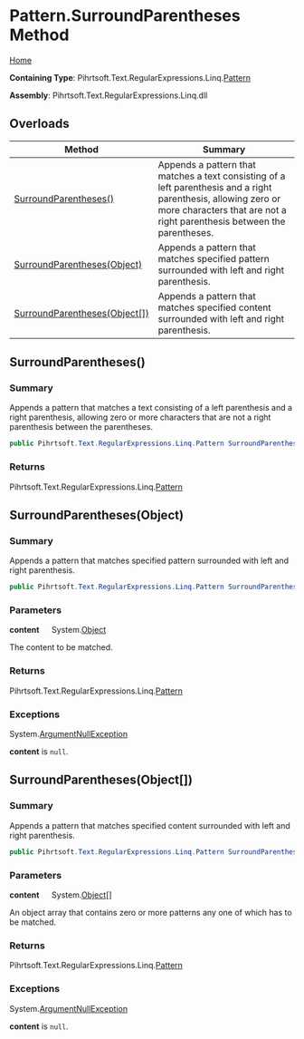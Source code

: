 # Pattern\.SurroundParentheses Method

[Home](../../../../../../README.md)

**Containing Type**: Pihrtsoft\.Text\.RegularExpressions\.Linq\.[Pattern](../README.md)

**Assembly**: Pihrtsoft\.Text\.RegularExpressions\.Linq\.dll

## Overloads

| Method | Summary |
| ------ | ------- |
| [SurroundParentheses()](#Pihrtsoft_Text_RegularExpressions_Linq_Pattern_SurroundParentheses) | Appends a pattern that matches a text consisting of a left parenthesis and a right parenthesis, allowing zero or more characters that are not a right parenthesis between the parentheses\. |
| [SurroundParentheses(Object)](#Pihrtsoft_Text_RegularExpressions_Linq_Pattern_SurroundParentheses_System_Object_) | Appends a pattern that matches specified pattern surrounded with left and right parenthesis\. |
| [SurroundParentheses(Object\[\])](#Pihrtsoft_Text_RegularExpressions_Linq_Pattern_SurroundParentheses_System_Object___) | Appends a pattern that matches specified content surrounded with left and right parenthesis\. |

## SurroundParentheses\(\) <a name="Pihrtsoft_Text_RegularExpressions_Linq_Pattern_SurroundParentheses"></a>

### Summary

Appends a pattern that matches a text consisting of a left parenthesis and a right parenthesis, allowing zero or more characters that are not a right parenthesis between the parentheses\.

```csharp
public Pihrtsoft.Text.RegularExpressions.Linq.Pattern SurroundParentheses()
```

### Returns

Pihrtsoft\.Text\.RegularExpressions\.Linq\.[Pattern](../README.md)

## SurroundParentheses\(Object\) <a name="Pihrtsoft_Text_RegularExpressions_Linq_Pattern_SurroundParentheses_System_Object_"></a>

### Summary

Appends a pattern that matches specified pattern surrounded with left and right parenthesis\.

```csharp
public Pihrtsoft.Text.RegularExpressions.Linq.Pattern SurroundParentheses(object content)
```

### Parameters

**content** &emsp; System\.[Object](https://docs.microsoft.com/en-us/dotnet/api/system.object)

The content to be matched\.

### Returns

Pihrtsoft\.Text\.RegularExpressions\.Linq\.[Pattern](../README.md)

### Exceptions

System\.[ArgumentNullException](https://docs.microsoft.com/en-us/dotnet/api/system.argumentnullexception)

**content** is `null`\.

## SurroundParentheses\(Object\[\]\) <a name="Pihrtsoft_Text_RegularExpressions_Linq_Pattern_SurroundParentheses_System_Object___"></a>

### Summary

Appends a pattern that matches specified content surrounded with left and right parenthesis\.

```csharp
public Pihrtsoft.Text.RegularExpressions.Linq.Pattern SurroundParentheses(params object[] content)
```

### Parameters

**content** &emsp; System\.[Object](https://docs.microsoft.com/en-us/dotnet/api/system.object)\[\]

An object array that contains zero or more patterns any one of which has to be matched\.

### Returns

Pihrtsoft\.Text\.RegularExpressions\.Linq\.[Pattern](../README.md)

### Exceptions

System\.[ArgumentNullException](https://docs.microsoft.com/en-us/dotnet/api/system.argumentnullexception)

**content** is `null`\.

